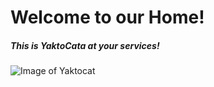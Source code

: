 # Welcome to our Home!
##### This is YaktoCata at your services!
![Image of Yaktocat](https://octodex.github.com/images/yaktocat.png)
